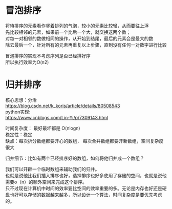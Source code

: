 # 冒泡排序
将待排序的元素看作竖着排列的气泡，较小的元素比较轻，从而要往上浮<br>
先比较相邻的元素，如果前一个比后一个大，就交换这两个数；<br>
对每一对相邻的数做相同的操作，从开始到结尾，最后的元素会是最大的数<br>
除去最后一个，针对所有的元素再重复以上步骤，直到没有任何一对数字进行比较<br>

冒泡排序的实现不考虑序列是否已经排好序<br>
所以执行效率为O(n2)


# 归并排序
核心思想：分治<br>
https://blog.csdn.net/k_koris/article/details/80508543<br>
python实现:<br>
https://www.cnblogs.com/Lin-Yi/p/7309143.html<br>

时间复杂度： 最好最坏都是 O(nlogn)<br>
稳定性：稳定<br>
缺点：每次拆分数组都要开心的数组， 每次合并数组都要开新数组，空间复杂度很大<br>

归并细节：比如有两个已经排序好的数组，如何将他归并成一个数组？<br>

我们可以开辟一个临时数组来辅助我们的归并。<br>
也就是说他比我们插入排序也好，选择排序也好多使用了存储的空间，也就是说他需要o（n）的额外空间来完成这个排序。<br>
只不过现在计算机中时间的效率要比空间的效率重要的多。无论是内存也好还是硬盘也好可以存储的数据越来越多，所以设计一个算法，时间复杂度是要优先考虑的。<br>
